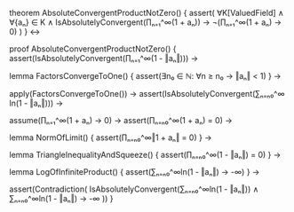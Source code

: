 theorem AbsoluteConvergentProductNotZero() {
  assert(
    ∀K[ValuedField] ∧
    ∀{aₙ} ∈ K ∧
    IsAbsolutelyConvergent(∏ₙ₌₁^∞(1 + aₙ)) →
    ¬(∏ₙ₌₁^∞(1 + aₙ) → 0)
  )
} ↔

proof AbsoluteConvergentProductNotZero() {
  assert(IsAbsolutelyConvergent(∏ₙ₌₁^∞(1 - ‖aₙ‖))) →
  
  lemma FactorsConvergeToOne() {
    assert(∃n₀ ∈ ℕ: ∀n ≥ n₀ → ‖aₙ‖ < 1)
  } →
  
  apply(FactorsConvergeToOne()) →
  assert(IsAbsolutelyConvergent(∑ₙ₌ₙ₀^∞ ln(1 - ‖aₙ‖))) →
  
  assume(∏ₙ₌₁^∞(1 + aₙ) → 0) →
  assert(∏ₙ₌ₙ₀^∞(1 + aₙ) = 0) →
  
  lemma NormOfLimit() {
    assert(∏ₙ₌ₙ₀^∞‖1 + aₙ‖ = 0)
  } →
  
  lemma TriangleInequalityAndSqueeze() {
    assert(∏ₙ₌ₙ₀^∞(1 - ‖aₙ‖) = 0)
  } →
  
  lemma LogOfInfiniteProduct() {
    assert(∑ₙ₌ₙ₀^∞ln(1 - ‖aₙ‖) → -∞)
  } →
  
  assert(Contradiction(
    IsAbsolutelyConvergent(∑ₙ₌ₙ₀^∞ln(1 - ‖aₙ‖)) ∧
    ∑ₙ₌ₙ₀^∞ln(1 - ‖aₙ‖) → -∞
  ))
}